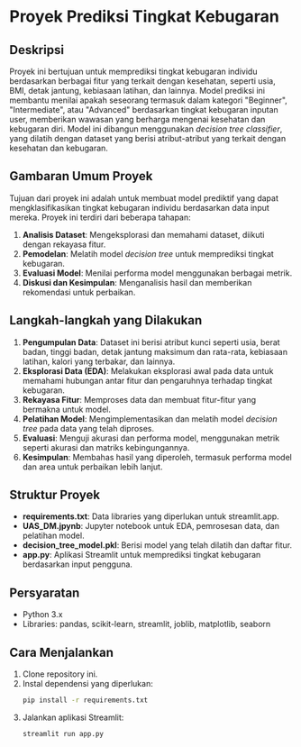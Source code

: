 # Proyek Prediksi Tingkat Kebugaran

## Deskripsi
Proyek ini bertujuan untuk memprediksi tingkat kebugaran individu berdasarkan berbagai fitur yang terkait dengan kesehatan, seperti usia, BMI, detak jantung, kebiasaan latihan, dan lainnya. Model prediksi ini membantu menilai apakah seseorang termasuk dalam kategori "Beginner", "Intermediate", atau "Advanced" berdasarkan tingkat kebugaran inputan user, memberikan wawasan yang berharga mengenai kesehatan dan kebugaran diri. Model ini dibangun menggunakan *decision tree classifier*, yang dilatih dengan dataset yang berisi atribut-atribut yang terkait dengan kesehatan dan kebugaran.

## Gambaran Umum Proyek
Tujuan dari proyek ini adalah untuk membuat model prediktif yang dapat mengklasifikasikan tingkat kebugaran individu berdasarkan data input mereka. Proyek ini terdiri dari beberapa tahapan:
1. **Analisis Dataset**: Mengeksplorasi dan memahami dataset, diikuti dengan rekayasa fitur.
2. **Pemodelan**: Melatih model *decision tree* untuk memprediksi tingkat kebugaran.
3. **Evaluasi Model**: Menilai performa model menggunakan berbagai metrik.
4. **Diskusi dan Kesimpulan**: Menganalisis hasil dan memberikan rekomendasi untuk perbaikan.

## Langkah-langkah yang Dilakukan
1. **Pengumpulan Data**: Dataset ini berisi atribut kunci seperti usia, berat badan, tinggi badan, detak jantung maksimum dan rata-rata, kebiasaan latihan, kalori yang terbakar, dan lainnya.
2. **Eksplorasi Data (EDA)**: Melakukan eksplorasi awal pada data untuk memahami hubungan antar fitur dan pengaruhnya terhadap tingkat kebugaran.
3. **Rekayasa Fitur**: Memproses data dan membuat fitur-fitur yang bermakna untuk model.
4. **Pelatihan Model**: Mengimplementasikan dan melatih model *decision tree* pada data yang telah diproses.
5. **Evaluasi**: Menguji akurasi dan performa model, menggunakan metrik seperti akurasi dan matriks kebingungannya.
6. **Kesimpulan**: Membahas hasil yang diperoleh, termasuk performa model dan area untuk perbaikan lebih lanjut.

## Struktur Proyek
- **requirements.txt**: Data libraries yang diperlukan untuk streamlit.app.
- **UAS_DM.jpynb**: Jupyter notebook untuk EDA, pemrosesan data, dan pelatihan model.
- **decision_tree_model.pkl**: Berisi model yang telah dilatih dan daftar fitur.
- **app.py**: Aplikasi Streamlit untuk memprediksi tingkat kebugaran berdasarkan input pengguna.

## Persyaratan
- Python 3.x
- Libraries: pandas, scikit-learn, streamlit, joblib, matplotlib, seaborn

## Cara Menjalankan
1. Clone repository ini.
2. Instal dependensi yang diperlukan:
    ```bash
    pip install -r requirements.txt
    ```
3. Jalankan aplikasi Streamlit:
    ```bash
    streamlit run app.py
    ```


